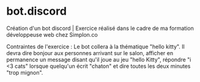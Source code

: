 # bot.discord
Création d'un bot discord | Exercice réalisé dans le cadre de ma formation développeuse web chez Simplon.co

Contraintes de l'exercice :
Le bot collera à la thématique "hello kitty". Il devra dire bonjour aux personnes arrivant sur le salon, afficher en permanence un message disant qu'il joue au jeu "hello Kitty", répondre "i <3 cats" lorsque quelqu'un écrit "chaton" et dire toutes les deux minutes "trop mignon".

